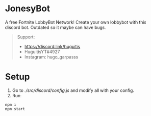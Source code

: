 # JonesyBot
A free Fortnite LobbyBot Network! Create your own lobbybot with this discord bot.
Outdated so it maybe can have bugs.
> Support:
> - https://discord.link/huguitis
> - HuguitisYT#4927
> - Instagram: hugo_garpasss

# Setup
1. Go to *./src/discord/config.js* and modify all with your config.
1. Run:
```
npm i
npm start
```
